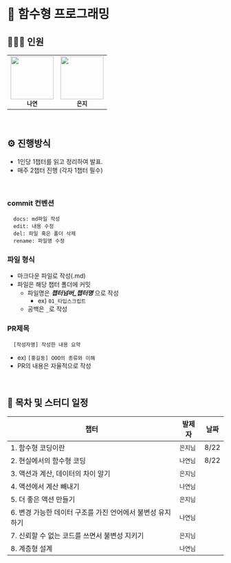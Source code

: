 # 🚀 함수형 프로그래밍

## 💁🏻‍♂️ 인원

<table>
  <tr>
    <td align="center">
      <a href="https://github.com/Nayeon97">
        <img src="https://avatars.githubusercontent.com/Nayeon97" width="100px;" alt="" /><br/>
      </a>
      <sub>
        <b>나연</b>
      </sub>
    </td>
    <td align="center">
      <a href="https://github.com/y00eunji">
        <img src="https://avatars.githubusercontent.com/y00eunji" width="100px;" alt="" /><br/>
      </a>
        <sub>
          <b>은지</b>
        </sub>
    </td>
  </tr>
</table>

<br/>

## ⚙️ 진행방식

- 1인당 1챕터를 읽고 정리하여 발표.
- 매주 2챕터 진행 (각자 1챕터 필수)

<br/>

### commit 컨벤션

```
  docs: md파일 작성
  edit: 내용 수정
  del: 파일 혹은 폴더 삭제
  rename: 파일명 수정
```

### 파일 형식

- 마크다운 파일로 작성(.md)
- 파일은 해당 챕터 폴더에 커밋
  - 파일명은 **_챕터넘버\_챕터명_** 으로 작성
    - ex) `01_타입스크립트`
  - 공백은 `_`로 작성

### PR제목

```
  [작성자명] 작성한 내용 요약
```

- ex) `[홍길동] OOO의 종류와 이해`
- PR의 내용은 자율적으로 작성

<br/>

## 🏁 목차 및 스터디 일정
| 챕터               | 발제자   |날짜   |
| ------------------ | -------- | -------- |
| 1. 함수형 코딩이란 | `은지님` | 8/22 |
| 2. 현실에서의 함수형 코딩  | `나연님` | 8/22 |
| 3. 액션과 계산, 데이터의 차이 알기 | `은지님` |  |
| 4. 액션에서 계산 빼내기  | `나연님` |  |
| 5. 더 좋은 액션 만들기  | `은지님` |  |
| 6. 변경 가능한 데이터 구조를 가진 언어에서 불변성 유지하기  | `나연님` |  |
| 7. 신뢰할 수 없는 코드를 쓰면서 불변성 지키기  | `은지님` |  |
| 8. 계층형 설계  | `나연님` |  |

